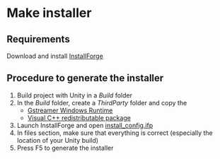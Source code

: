 # Make installer

## Requirements

Download and install [InstallForge](https://installforge.net/)

## Procedure to generate the installer

1. Build project with Unity in a *Build* folder
2. In the *Build* folder, create a *ThirdParty* folder and copy the
    - [Gstreamer Windows Runtime](
https://gstreamer.freedesktop.org/data/pkg/windows/1.24.9/msvc/gstreamer-1.0-msvc-x86_64-1.24.9.msi) 
    - [Visual C++ redistributable package](https://aka.ms/vs/17/release/vc_redist.x64.exe)
3. Launch InstallForge and open [install_config.ifp](../Installer/install_config.ifp)
4. In files section, make sure that everything is correct (especially the location of your Unity build)
5. Press F5 to generate the installer
